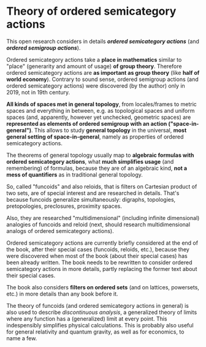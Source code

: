 # Theory of ordered semicategory actions

This open research considers in details **_ordered semicategory actions_** (and **_ordered semigroup actions_**).

Ordered semicategory actions take a **place in mathematics** similar to "place" (generarity and amount of usage) **of group theory**. Therefore ordered semicategory actions are **as important as group theory** (like **half of world economy**). Contrary to sound sense, ordered semigroup actions (and ordered semicategory actions) were discovered (by the author) only in 2019, not in 19th century.

**All kinds of spaces met in general topology**, from locales/frames to metric spaces and everything in between, e.g. as topological spaces and uniform spaces (and, apparently, however yet unchecked, geometric spaces) are **represented as elements of ordered semigroup with an action ("space-in-general")**. This allows to study **general topology** in the universal, **most general setting of space-in-general**, namely as properties of ordered semicategory actions.

The theorems of general topology usually map to **algebraic formulas with ordered semicategory actions**, what **much simplifies usage** (and remembering) of formulas, because they are of an algebraic kind, **not a mess of quantifiers** as in traditional general topology.

So, called "funcoids" and also reloids, that is filters on Cartesian product of two sets, are of special interest and are researched in details. That's because funcoids generalize simultaneously: digraphs, topologies, pretopologies, preclosures, proximity spaces.

Also, they are researched "multidimensional" (including infinite dimensional) analogies of funcoids and reloid (next, should research multidimensional analogs of ordered semicategory actions).

Ordered semicategory actions are currently briefly considered at the end of the book, after their special cases (funcoids, reloids, etc.), because they were discovered when most of the book (about their special cases) has been already written. The book needs to be rewritten to consider ordered semicategory actions in more details, partly replacing the former text about their special cases.

The book also considers **filters on ordered sets** (and on lattices, powersets, etc.) in more details than any book before it.

The theory of funcoids (and ordered semicategory actions in general) is also used to describe _discontinuous analysis_, a generalized theory of limits where any function has a (generalized) limit at every point. This indespensibly simplifies physical calculations. This is probably also useful for general relativity and quantum gravity, as well as for economics, to name a few.
